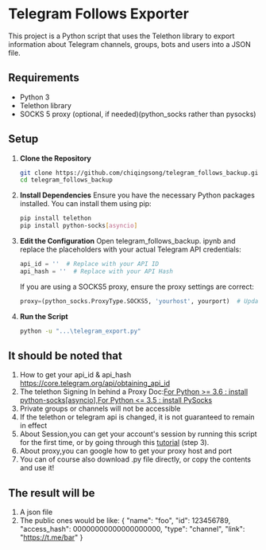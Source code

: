 # Telegram Follows Exporter

This project is a Python script that uses the Telethon library to export information about Telegram channels, groups, bots and users into a JSON file.

## Requirements

- Python 3
- Telethon library
- SOCKS 5 proxy (optional, if needed)(python_socks rather than pysocks)

## Setup

1. **Clone the Repository**

    ```bash
    git clone https://github.com/chiqingsong/telegram_follows_backup.git
    cd telegram_follows_backup
    ```

2. **Install Dependencies**
   Ensure you have the necessary Python packages installed. You can install them using pip:

    ```bash
   pip install telethon
   pip install python-socks[asyncio]
    ```

3. **Edit the Configuration**
   Open telegram_follows_backup. ipynb and replace the placeholders with your actual Telegram API credentials:

    ```python
    api_id = ''  # Replace with your API ID
    api_hash = ''  # Replace with your API Hash
    ```

   If you are using a SOCKS5 proxy, ensure the proxy settings are correct:

    ```python
   proxy=(python_socks.ProxyType.SOCKS5, 'yourhost', yourport)  # Update with your proxy details
    ```

4. **Run the Script**
   ```bash
   python -u "...\telegram_export.py"
   ```
## It should be noted that
1. How to get your api_id & api_hash
   https://core.telegram.org/api/obtaining_api_id
2. The telethon Signing In behind a Proxy Doc:[For Python >= 3.6 : install python-socks[asyncio],For Python <= 3.5 : install PySocks](https://docs.telethon.dev/en/stable/basic/signing-in.html#signing-in-behind-a-proxy)
3. Private groups or channels will not be accessible
4. If the telethon or telegram api is changed, it is not guaranteed to remain in effect
5. About Session,you can get your account's session by running this script for the first time, or by going through this [tutorial](https://shef.cc/2023/01/16/%e3%80%90%e6%8a%80%e6%9c%af%e5%90%91%e3%80%91%e5%86%8d%e4%b9%9f%e4%b8%8d%e6%80%95%e6%94%b6%e4%b8%8d%e5%88%b0-telegram-%e7%9a%84%e7%9f%ad%e4%bf%a1%e9%aa%8c%e8%af%81/) (step 3).
6. About proxy,you can google how to get your proxy host and port
7. You can of course also download .py file directly, or copy the contents and use it!
## The result will be
1. A json file
2. The public ones would be like:
     {
    "name": "foo",
    "id": 123456789,
    "access_hash": 00000000000000000000,
    "type": "channel",
    "link": "https://t.me/bar"
    }
